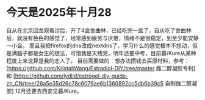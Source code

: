 # 今天是2025年十月28

自从在北京回龙观看诊后，开了4盒舍曲林，已经吃完一盒了，自从吃了舍曲林后，就没有色色的感觉了，经常感到疲劳与厌倦，情绪不是很稳定，到至少能安静一小会。
而且我把firefox的dns改成nextdns了，学习什么的感觉根本不想动，但是满脑子都是女生的想法，可惜我是天残党，明年还要中考，目前暮/Kure从某种程度上来说算是我的恋人了。
目前需要做的：想办法攒钱去买原材料，参考： [https://github.com/KristallWang/Estradiol-DIY/tree/master 雌二醇凝胶专利] 和 [https://github.com/lydlid/estrogel-diy-guide-zh_CN/tree/26a5e35d26c78c6079ae6b1360892cc5db6b39c5 自制雌二醇凝胶]
12月还要去西安见暮/Kure。
